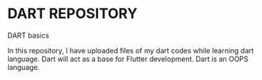 # DART REPOSITORY
DART basics 

In this repository, I have uploaded files of my dart codes while learning dart language.
Dart will act as a base for Flutter development.
Dart is an OOPS language.
